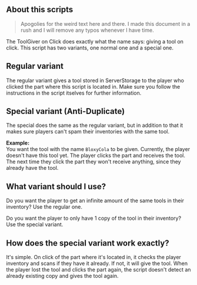   
## About this scripts
> Apogolies for the weird text here and there. I made this document in a rush and I will remove any typos whenever I have time.

The ToolGiver on Click does exactly what the name says: giving a tool on click.
This script has two variants, one normal one and a special one.

## Regular variant
The regular variant gives a tool stored in ServerStorage to the player who clicked the part where this script is located in. Make sure you follow the instructions in the script itselves for further information.

## Special variant (Anti-Duplicate)
The special does the same as the regular variant, but in addition to that it makes sure players can't spam their inventories with the same tool.

**Example:**<br>
You want the tool with the name `BloxyCola` to be given. Currently, the player doesn't have this tool yet. The player clicks the part and receives the tool. The next time they click the part they won't receive anything, since they already have the tool.

## What variant should I use?
Do you want the player to get an infinite amount of the same tools in their inventory? Use the regular one.

Do you want the player to only have 1 copy of the tool in their inventory? Use the special variant.

## How does the special variant work exactly?
It's simple. On click of the part where it's located in, it checks the player inventory and scans if they have it already. If not, it will give the tool. When the player lost the tool and clicks the part again, the script doesn't detect an already existing copy and gives the tool again.
